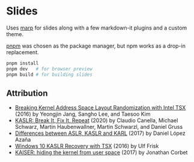 # Slides

Uses [marp](https://marp.app) for slides along with a few markdown-it plugins and a custom theme.

[pnpm](https://pnpm.io) was chosen as the package manager, but npm works as a drop-in replacement.

```sh
pnpm install
pnpm dev   # for browser preview
pnpm build # for building slides
```

## Attribution

- [Breaking Kernel Address Space Layout Randomization with Intel TSX](https://dl.acm.org/doi/10.1145/2976749.2978321) (2016) by Yeongjin Jang, Sangho Lee, and Taesoo Kim
- [KASLR: Break It, Fix It, Repeat](https://doi.org/10.1145/3320269.3384747) (2020) by Claudio Canella, Michael Schwarz, Martin Haubenwallner, Martin Schwarzl, and Daniel Gruss
- [Differences between ASLR, KASLR and KARL](https://www.daniloaz.com/en/differences-between-aslr-kaslr-and-karl/) (2017) by Daniel López Azaña
- [Windows 10 KASLR Recovery with TSX](https://blog.frizk.net/2016/11/windows-10-kaslr-recovery-with-tsx.html) (2016) by Ulf Frisk
- [KAISER: hiding the kernel from user space](https://lwn.net/Articles/738975/) (2017) by Jonathan Corbet
